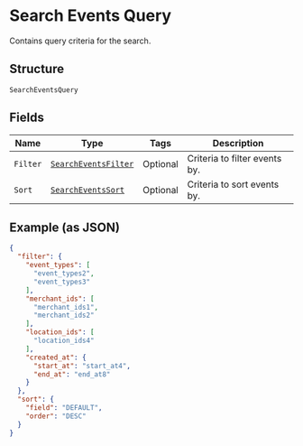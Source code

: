 
# Search Events Query

Contains query criteria for the search.

## Structure

`SearchEventsQuery`

## Fields

| Name | Type | Tags | Description |
|  --- | --- | --- | --- |
| `Filter` | [`SearchEventsFilter`](../../doc/models/search-events-filter.md) | Optional | Criteria to filter events by. |
| `Sort` | [`SearchEventsSort`](../../doc/models/search-events-sort.md) | Optional | Criteria to sort events by. |

## Example (as JSON)

```json
{
  "filter": {
    "event_types": [
      "event_types2",
      "event_types3"
    ],
    "merchant_ids": [
      "merchant_ids1",
      "merchant_ids2"
    ],
    "location_ids": [
      "location_ids4"
    ],
    "created_at": {
      "start_at": "start_at4",
      "end_at": "end_at8"
    }
  },
  "sort": {
    "field": "DEFAULT",
    "order": "DESC"
  }
}
```

